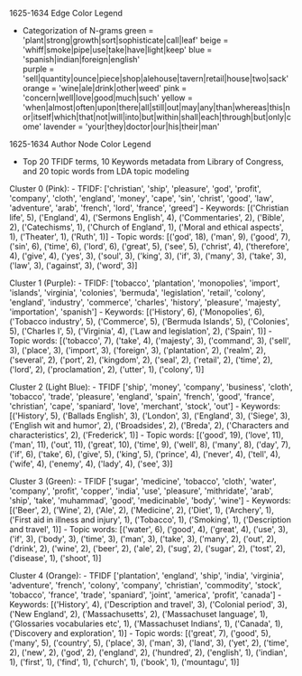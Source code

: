 1625-1634 Edge Color Legend
- Categorization of N-grams 
green = 'plant|strong|growth|sort|sophisticate|call|leaf' 
beige = 'whiff|smoke|pipe|use|take|have|light|keep' 
blue = 'spanish|indian|foreign|english'  
purple = 'sell|quantity|ounce|piece|shop|alehouse|tavern|retail|house|two|sack' 
orange = 'wine|ale|drink|other|weed' 
pink = 'concern|well|love|good|much|such' 
yellow = 'when|almost|often|upon|there|all|still|out|may|any|than|whereas|this|nor|itself|which|that|not|will|into|but|within|shall|each|through|but|only|come'
lavender =  'your|they|doctor|our|his|their|man' 



1625-1634 Author Node Color Legend
- Top 20 TFIDF terms, 10 Keywords metadata from Library of Congress, and 20 topic words from LDA topic modeling 

Cluster 0 (Pink): 
    - TFIDF: ['christian', 'ship', 'pleasure', 'god', 'profit', 'company', 'cloth', 'england', 'money', 'cape', 'sin', 'christ', 'good', 'law', 'adventure', 'arab', 'french', 'lord', 'france', 'greed']
    - Keywords:  [('Christian life', 5), ('England', 4), ('Sermons English', 4), ('Commentaries', 2), ('Bible', 2), ('Catechisms', 1), ('Church of England', 1), ('Moral and ethical aspects', 1), ('Theater', 1), ('Ruth', 1)]
    - Topic words:  [('god', 18), ('man', 9), ('good', 7), ('sin', 6), ('time', 6), ('lord', 6), ('great', 5), ('see', 5), ('christ', 4), ('therefore', 4), ('give', 4), ('yes', 3), ('soul', 3), ('king', 3), ('if', 3), ('many', 3), ('take', 3), ('law', 3), ('against', 3), ('word', 3)]

Cluster 1 (Purple):
    - TFIDF: ['tobacco', 'plantation', 'monopolies', 'import', 'islands', 'virginia', 'colonies', 'bermuda', 'legislation', 'retail', 'colony', 'england', 'industry', 'commerce', 'charles', 'history', 'pleasure', 'majesty', 'importation', 'spanish']
    - Keywords:  [('History', 6), ('Monopolies', 6), ('Tobacco industry', 5), ('Commerce', 5), ('Bermuda Islands', 5), ('Colonies', 5), ('Charles I', 5), ('Virginia', 4), ('Law and legislation', 2), ('Spain', 1)]
    - Topic words:  [('tobacco', 7), ('take', 4), ('majesty', 3), ('command', 3), ('sell', 3), ('place', 3), ('import', 3), ('foreign', 3), ('plantation', 2), ('realm', 2), ('several', 2), ('port', 2), ('kingdom', 2), ('seal', 2), ('retail', 2), ('time', 2), ('lord', 2), ('proclamation', 2), ('utter', 1), ('colony', 1)]

Cluster 2 (Light Blue): 
    - TFIDF ['ship', 'money', 'company', 'business', 'cloth', 'tobacco', 'trade', 'pleasure', 'england', 'spain', 'french', 'good', 'france', 'christian', 'cape', 'spaniard', 'love', 'merchant', 'stock', 'out']
    - Keywords:  [('History', 5), ('Ballads English', 3), ('London', 3), ('England', 3), ('Siege', 3), ('English wit and humor', 2), ('Broadsides', 2), ('Breda', 2), ('Characters and characteristics', 2), ('Frederick', 1)]
    - Topic words:  [('good', 19), ('love', 11), ('man', 11), ('out', 11), ('great', 10), ('time', 9), ('well', 8), ('many', 8), ('day', 7), ('if', 6), ('take', 6), ('give', 5), ('king', 5), ('prince', 4), ('never', 4), ('tell', 4), ('wife', 4), ('enemy', 4), ('lady', 4), ('see', 3)]

Cluster 3 (Green): 
    - TFIDF ['sugar', 'medicine', 'tobacco', 'cloth', 'water', 'company', 'profit', 'copper', 'india', 'use', 'pleasure', 'mithridate', 'arab', 'ship', 'take', 'muhammad', 'good', 'medicinable', 'body', 'wine']
    - Keywords:  [('Beer', 2), ('Wine', 2), ('Ale', 2), ('Medicine', 2), ('Diet', 1), ('Archery', 1), ('First aid in illness and injury', 1), ('Tobacco', 1), ('Smoking', 1), ('Description and travel', 1)]
    - Topic words:  [('water', 6), ('good', 4), ('great', 4), ('use', 3), ('if', 3), ('body', 3), ('time', 3), ('man', 3), ('take', 3), ('many', 2), ('out', 2), ('drink', 2), ('wine', 2), ('beer', 2), ('ale', 2), ('sug', 2), ('sugar', 2), ('tost', 2), ('disease', 1), ('shoot', 1)]

Cluster 4 (Orange): 
    - TFIDF ['plantation', 'england', 'ship', 'india', 'virginia', 'adventure', 'french', 'colony', 'company', 'christian', 'commodity', 'stock', 'tobacco', 'france', 'trade', 'spaniard', 'joint', 'america', 'profit', 'canada']
    - Keywords:  [('History', 4), ('Description and travel', 3), ('Colonial period', 3), ('New England', 2), ('Massachusetts', 2), ('Massachuset language', 1), ('Glossaries vocabularies etc', 1), ('Massachuset Indians', 1), ('Canada', 1), ('Discovery and exploration', 1)]
    - Topic words:  [('great', 7), ('good', 5), ('many', 5), ('country', 5), ('place', 3), ('man', 3), ('land', 3), ('yet', 2), ('time', 2), ('new', 2), ('god', 2), ('england', 2), ('hundred', 2), ('english', 1), ('indian', 1), ('first', 1), ('find', 1), ('church', 1), ('book', 1), ('mountagu', 1)]


